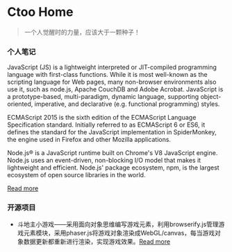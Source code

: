 # Ctoo Home

>一个人觉醒时的力量，应该大于一颗种子！

### 个人笔记
JavaScript (JS) is a lightweight interpreted or JIT-compiled programming language with first-class functions. While it is most well-known as the scripting language for Web pages, many non-browser environments also use it, such as node.js, Apache CouchDB and Adobe Acrobat. JavaScript is a prototype-based, multi-paradigm, dynamic language, supporting object-oriented, imperative, and declarative (e.g. functional programming) styles.

ECMAScript 2015 is the sixth edition of the ECMAScript Language Specification standard. Initially referred to as ECMAScript 6 or ES6, it defines the standard for the JavaScript implementation in SpiderMonkey, the engine used in Firefox and other Mozilla applications.

Node.js® is a JavaScript runtime built on Chrome's V8 JavaScript engine. Node.js uses an event-driven, non-blocking I/O model that makes it lightweight and efficient. Node.js' package ecosystem, npm, is the largest ecosystem of open source libraries in the world.

[Read more](https://ctoo88.github.io/blog)

### 开源项目

* 斗地主小游戏——采用面向对象思维编写游戏元素，利用browserify.js管理游戏元素模块，采用phaser.js将游戏对象渲染成WebGL/canvas，每当游戏对象数据更新都重新进行渲染，实现游戏效果。[Read more](https://ctoo88.github.io/ddz)
